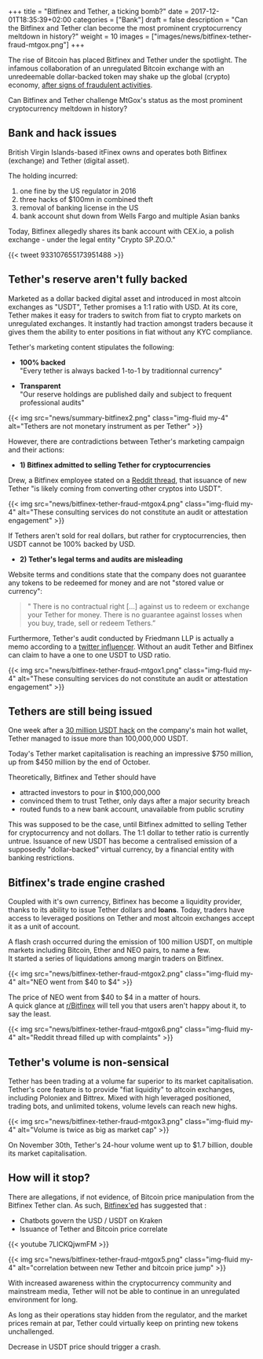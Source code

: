 +++
title = "Bitfinex and Tether, a ticking bomb?"
date = 2017-12-01T18:35:39+02:00
categories = ["Bank"]
draft = false
description = "Can the Bitfinex and Tether clan become the most prominent cryptocurrency meltdown in history?"
weight = 10
images = ["images/news/bitfinex-tether-fraud-mtgox.png"]
+++

The rise of Bitcoin has placed Bitfinex and Tether under the spotlight. The infamous collaboration of an unregulated Bitcoin exchange with an unredeemable dollar-backed token may shake up the global (crypto) economy, <a href=https://www.tropyc.co/news/summary-bitfinex/ target=_blank>after signs of fraudulent activities</a>.

Can Bitfinex and Tether challenge MtGox's status as the most prominent cryptocurrency meltdown in history?

## Bank and hack issues

British Virgin Islands-based itFinex owns and operates both Bitfinex (exchange) and Tether (digital asset).

The holding incurred:

1. one fine by the US regulator in 2016
2. three hacks of $100mn in combined theft 
3. removal of banking license in the US
4. bank account shut down from Wells Fargo and multiple Asian banks

Today, Bitfinex allegedly shares its bank account with CEX.io, a polish exchange - under the legal entity "Crypto SP.ZO.O."

{{< tweet 933107655173951488 >}}


## Tether's reserve aren't fully backed

Marketed as a dollar backed digital asset and introduced in most altcoin exchanges as "USDT", Tether promises a 1:1 ratio with USD.
At its core, Tether makes it easy for traders to switch from fiat to crypto markets on unregulated exchanges. It instantly had traction amongst traders because it gives them the ability to enter positions in fiat without any KYC compliance.

Tether's marketing content stipulates the following:

* **100% backed**  
"Every tether is always backed 1-to-1 by traditionnal currency"

* **Transparent**  
"Our reserve holdings are published daily and subject to frequent professional audits"

{{< img src="news/summary-bitfinex2.png" class="img-fluid my-4" alt="Tethers are not monetary instrument as per Tether" >}}  

However, there are contradictions between Tether's marketing campaign and their actions:


* **1) Bitfinex admitted to selling Tether for cryptocurrencies**

Drew, a Bitfinex employee stated on a <a href=http://archive.is/R6sku target=_blank>Reddit thread</a>, that issuance of new Tether "is likely coming from converting other cryptos into USDT".

{{< img src="news/bitfinex-tether-fraud-mtgox4.png" class="img-fluid my-4" alt="These consulting services do not constitute an audit or attestation engagement" >}}  

If Tethers aren't sold for real dollars, but rather for cryptocurrencies, then USDT cannot be 100% backed by USD.

* **2) Tether's legal terms and audits are misleading**

Website terms and conditions state that the company does not guarantee any tokens to be redeemed for money and are not "stored value or currency":

>" There is no contractual right […] against us to redeem or exchange your Tether for money. There is no guarantee against losses when you buy, trade, sell or redeem Tethers.”

Furthermore, Tether's audit conducted by Friedmann LLP is actually a memo according to a <a href=https://twitter.com/TuurDemeester/status/914226805506179073 target="_true">twitter influencer</a>. Without an audit Tether and Bitfinex can claim to have a one to one USDT to USD ratio. 

{{< img src="news/bitfinex-tether-fraud-mtgox1.png" class="img-fluid my-4" alt="These consulting services do not constitute an audit or attestation engagement" >}}  


## Tethers are still being issued

One week after a <a href=https://www.theverge.com/2017/11/21/16684296/tether-cryptocurrency-stolen-30-million-hack target=_blank>30 million USDT hack</a> on the company's main hot wallet, Tether managed to issue more than 100,000,000 USDT.

Today's Tether market capitalisation is reaching an impressive $750 million, up from $450 million by the end of October.

Theoretically, Bitfinex and Tether should have 

* attracted investors to pour in $100,000,000
* convinced them to trust Tether, only days after a major security breach
* routed funds to a new bank account, unavailable from public scrutiny

This was supposed to be the case, until Bitfinex admitted to selling Tether for cryptocurrency and not dollars.
The 1:1 dollar to tether ratio is currently untrue. Issuance of new USDT has become a centralised emission of a supposedly "dollar-backed" virtual currency, by a financial entity with banking restrictions.


## Bitfinex's trade engine crashed

Coupled with it's own currency, Bitfinex has become a liquidity provider, thanks to its ability to issue Tether dollars and **loans**. Today, traders have access to leveraged positions on Tether and most altcoin exchanges accept it as a unit of account.  

A flash crash occurred during the emission of 100 million USDT, on multiple markets including Bitcoin, Ether and NEO pairs, to name a few.  
It started a series of liquidations among margin traders on Bitfinex.

{{< img src="news/bitfinex-tether-fraud-mtgox2.png" class="img-fluid my-4" alt="NEO went from $40 to $4" >}} 

The price of NEO went from $40 to $4 in a matter of hours.  
A quick glance at <a href=https://www.reddit.com/r/bitfinex/ target=_true>r/Bitfinex</a> will tell you that users aren't happy about it, to say the least.

{{< img src="news/bitfinex-tether-fraud-mtgox6.png" class="img-fluid my-4" alt="Reddit thread filled up with complaints" >}}  


## Tether's volume is non-sensical

Tether has been trading at a volume far superior to its market capitalisation.
Tether's core feature is to provide "fiat liquidity" to altcoin exchanges, including Poloniex and Bittrex. Mixed with high leveraged positioned, trading bots, and unlimited tokens, volume levels can reach new highs.


{{< img src="news/bitfinex-tether-fraud-mtgox3.png" class="img-fluid my-4" alt="Volume is twice as big as market cap" >}}  

On November 30th, Tether's 24-hour volume went up to $1.7 billion, double its market capitalisation.


## How will it stop?

There are allegations, if not evidence, of Bitcoin price manipulation from the Bitfinex Tether clan. As such, <a href=www.twitter.com/bitfinexed target=_blank>Bitfinex'ed</a> has suggested that :

* Chatbots govern the USD / USDT on Kraken 
* Issuance of Tether and Bitcoin price correlate

{{< youtube 7LlCKQjwmFM >}}

{{< img src="news/bitfinex-tether-fraud-mtgox5.png" class="img-fluid my-4" alt="correlation between new Tether and bitcoin price jump" >}} 

With increased awareness within the cryptocurrency community and mainstream media, Tether will not be able to continue in an unregulated environment for long. 

As long as their operations stay hidden from the regulator, and the market prices remain at par, Tether could virtually keep on printing new tokens unchallenged.

Decrease in USDT price should trigger a crash.

